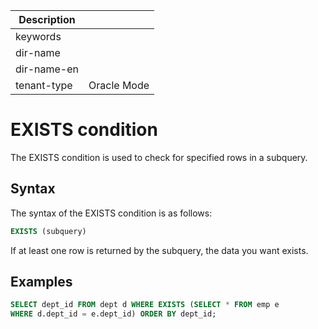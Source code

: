 | Description   |                 |
|---------------|-----------------|
| keywords      |                 |
| dir-name      |                 |
| dir-name-en   |                 |
| tenant-type   | Oracle Mode     |

# EXISTS condition

The EXISTS condition is used to check for specified rows in a subquery.

## Syntax

The syntax of the EXISTS condition is as follows:

```sql
EXISTS (subquery)
```

If at least one row is returned by the subquery, the data you want exists.

## Examples

```sql
SELECT dept_id FROM dept d WHERE EXISTS (SELECT * FROM emp e
WHERE d.dept_id = e.dept_id) ORDER BY dept_id;
```
